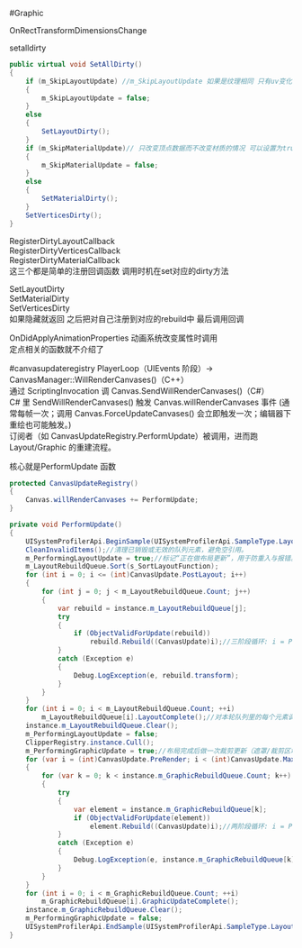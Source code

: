
#Graphic

OnRectTransformDimensionsChange 

setalldirty
~~~csharp
public virtual void SetAllDirty()
{
    if (m_SkipLayoutUpdate) //m_SkipLayoutUpdate 如果是纹理相同 只有uv变化 或者颜色变化不影响布局 可以设置为true 
    {
        m_SkipLayoutUpdate = false;
    }
    else
    {
        SetLayoutDirty();
    }
    if (m_SkipMaterialUpdate)// 只改变顶点数据而不改变材质的情况 可以设置为true
    {
        m_SkipMaterialUpdate = false;
    }
    else
    {
        SetMaterialDirty();
    }
    SetVerticesDirty();
}
~~~
RegisterDirtyLayoutCallback<br>
RegisterDirtyVerticesCallback<br>
RegisterDirtyMaterialCallback<br> 
这三个都是简单的注册回调函数 
调用时机在set对应的dirty方法<br> 

SetLayoutDirty<br>
SetMaterialDirty<br>
SetVerticesDirty<br>
如果隐藏就返回 之后把对自己注册到对应的rebuild中 最后调用回调<br>

OnDidApplyAnimationProperties 动画系统改变属性时调用<br>
定点相关的函数就不介绍了 

#canvasupdateregistry
PlayerLoop（UIEvents 阶段）→ CanvasManager::WillRenderCanvases()（C++）<br>
通过 ScriptingInvocation 调 Canvas.SendWillRenderCanvases()（C#）<br>
C# 里 SendWillRenderCanvases() 触发 Canvas.willRenderCanvases 事件 (通常每帧一次；调用 Canvas.ForceUpdateCanvases() 会立即触发一次；编辑器下重绘也可能触发。)<br>
订阅者（如 CanvasUpdateRegistry.PerformUpdate）被调用，进而跑 Layout/Graphic 的重建流程。<br>

核心就是PerformUpdate 函数
~~~csharp
protected CanvasUpdateRegistry()
{
    Canvas.willRenderCanvases += PerformUpdate;
}
~~~
~~~csharp
private void PerformUpdate()
{
    UISystemProfilerApi.BeginSample(UISystemProfilerApi.SampleType.Layout);
    CleanInvalidItems();//清理已销毁或无效的队列元素，避免空引用。
    m_PerformingLayoutUpdate = true;//标记“正在做布局更新”，用于防重入与报错。
    m_LayoutRebuildQueue.Sort(s_SortLayoutFunction);
    for (int i = 0; i <= (int)CanvasUpdate.PostLayout; i++)
    {
        for (int j = 0; j < m_LayoutRebuildQueue.Count; j++)
        {
            var rebuild = instance.m_LayoutRebuildQueue[j];
            try
            {
                if (ObjectValidForUpdate(rebuild))
                    rebuild.Rebuild((CanvasUpdate)i);//三阶段循环: i = Prelayout → Layout → PostLayout，逐阶段对每个元素调用 ICanvasElement.Rebuild(i)（如 LayoutRebuilder.Rebuild）。
            }
            catch (Exception e)
            {
                Debug.LogException(e, rebuild.transform);
            }
        }
    }
    for (int i = 0; i < m_LayoutRebuildQueue.Count; ++i)
        m_LayoutRebuildQueue[i].LayoutComplete();//对本轮队列里的每个元素调用完成回调
    instance.m_LayoutRebuildQueue.Clear();
    m_PerformingLayoutUpdate = false;
    ClipperRegistry.instance.Cull();
    m_PerformingGraphicUpdate = true;//布局完成后做一次裁剪更新（遮罩/裁剪区域刷新）
    for (var i = (int)CanvasUpdate.PreRender; i < (int)CanvasUpdate.MaxUpdateValue; i++)
    {
        for (var k = 0; k < instance.m_GraphicRebuildQueue.Count; k++)
        {
            try
            {
                var element = instance.m_GraphicRebuildQueue[k];
                if (ObjectValidForUpdate(element))
                    element.Rebuild((CanvasUpdate)i);//两阶段循环: i = PreRender → LatePreRender，逐阶段对 m_GraphicRebuildQueue 调用 ICanvasElement.Rebuild(i)（如 Graphic.Rebuild 内部据 m_VertsDirty/m_MaterialDirty 选择 UpdateGeometry/UpdateMaterial）。
            }
            catch (Exception e)
            {
                Debug.LogException(e, instance.m_GraphicRebuildQueue[k].transform);
            }
        }
    }
    for (int i = 0; i < m_GraphicRebuildQueue.Count; ++i)
        m_GraphicRebuildQueue[i].GraphicUpdateComplete();
    instance.m_GraphicRebuildQueue.Clear();
    m_PerformingGraphicUpdate = false;
    UISystemProfilerApi.EndSample(UISystemProfilerApi.SampleType.Layout);
}
~~~
